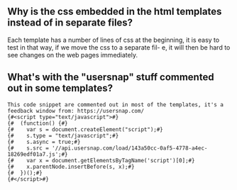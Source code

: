 ## Why is the css embedded in the html templates instead of in separate files?

Each template has a number of lines of css at the beginning, it is easy to test in that way, if we move the css to a separate fil-
e, it will then be hard to see changes on the web pages immediately.

## What's with the "usersnap" stuff commented out in some templates?

```
This code snippet are commented out in most of the templates, it's a feedback window from: https://usersnap.com/
{#<script type="text/javascript">#}
{#  (function() {#}
{#    var s = document.createElement("script");#}
{#    s.type = "text/javascript";#}
{#    s.async = true;#}
{#    s.src = '//api.usersnap.com/load/143a50cc-0af5-4778-a4ec-18269edf01a7.js';#}
{#    var x = document.getElementsByTagName('script')[0];#}
{#    x.parentNode.insertBefore(s, x);#}
{#  })();#}
{#</script>#}
```

